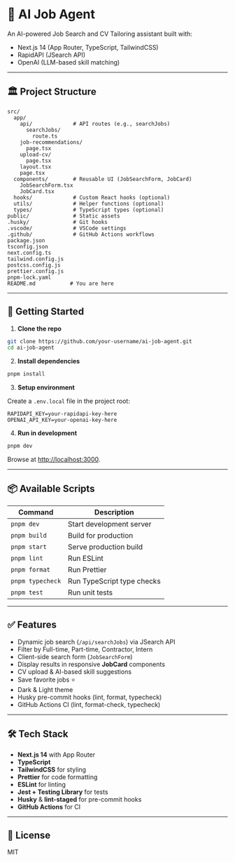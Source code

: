 # 🚀 AI Job Agent

An AI-powered Job Search and CV Tailoring assistant built with:

- Next.js 14 (App Router, TypeScript, TailwindCSS)
- RapidAPI (JSearch API)
- OpenAI (LLM-based skill matching)

---

## 🏛 Project Structure

```
src/
  app/
    api/             # API routes (e.g., searchJobs)
      searchJobs/
        route.ts
    job-recommendations/
      page.tsx
    upload-cv/
      page.tsx
    layout.tsx
    page.tsx
  components/        # Reusable UI (JobSearchForm, JobCard)
    JobSearchForm.tsx
    JobCard.tsx
  hooks/             # Custom React hooks (optional)
  utils/             # Helper functions (optional)
  types/             # TypeScript types (optional)
public/              # Static assets
.husky/              # Git hooks
.vscode/             # VSCode settings
.github/             # GitHub Actions workflows
package.json
tsconfig.json
next.config.ts
tailwind.config.js
postcss.config.js
prettier.config.js
pnpm-lock.yaml
README.md           # You are here
```

---

## 🚀 Getting Started

1. **Clone the repo**

```bash
git clone https://github.com/your-username/ai-job-agent.git
cd ai-job-agent
```

2. **Install dependencies**

```bash
pnpm install
```

3. **Setup environment**

Create a `.env.local` file in the project root:

```env
RAPIDAPI_KEY=your-rapidapi-key-here
OPENAI_API_KEY=your-openai-key-here
```

4. **Run in development**

```bash
pnpm dev
```

Browse at [http://localhost:3000](http://localhost:3000).

---

## 📦 Available Scripts

| Command          | Description                |
| ---------------- | -------------------------- |
| `pnpm dev`       | Start development server   |
| `pnpm build`     | Build for production       |
| `pnpm start`     | Serve production build     |
| `pnpm lint`      | Run ESLint                 |
| `pnpm format`    | Run Prettier               |
| `pnpm typecheck` | Run TypeScript type checks |
| `pnpm test`      | Run unit tests             |

---

## ✅ Features

- Dynamic job search (`/api/searchJobs`) via JSearch API
- Filter by Full-time, Part-time, Contractor, Intern
- Client-side search form (`JobSearchForm`)
- Display results in responsive **JobCard** components
- CV upload & AI-based skill suggestions
- Save favorite jobs ⭐
- Dark & Light theme
- Husky pre-commit hooks (lint, format, typecheck)
- GitHub Actions CI (lint, format-check, typecheck)

---

## 🛠 Tech Stack

- **Next.js 14** with App Router
- **TypeScript**
- **TailwindCSS** for styling
- **Prettier** for code formatting
- **ESLint** for linting
- **Jest + Testing Library** for tests
- **Husky** & **lint-staged** for pre-commit hooks
- **GitHub Actions** for CI

---

## 📄 License

MIT
